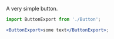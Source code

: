 A very simple button.

```jsx
import ButtonExport from './Button';

<ButtonExport>some text</ButtonExport>;
```
